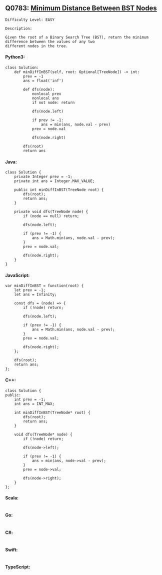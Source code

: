## Q0783: [Minimum Distance Between BST Nodes](https://leetcode.com/problems/minimum-distance-between-bst-nodes/)

```
Difficulty Level: EASY
```

```
Description:

Given the root of a Binary Search Tree (BST), return the minimum difference between the values of any two
different nodes in the tree.
```

#### Python3:

```
class Solution:
    def minDiffInBST(self, root: Optional[TreeNode]) -> int:
        prev = -1
        ans = float('inf')

        def dfs(node):
            nonlocal prev
            nonlocal ans
            if not node: return
            
            dfs(node.left)

            if prev != -1:
                ans = min(ans, node.val - prev)
            prev = node.val
            
            dfs(node.right)

        dfs(root)
        return ans
```

#### Java:

```
class Solution {
    private Integer prev = -1;
    private int ans = Integer.MAX_VALUE;

    public int minDiffInBST(TreeNode root) {
        dfs(root);
        return ans;
    }

    private void dfs(TreeNode node) {
        if (node == null) return;
            
        dfs(node.left);

        if (prev != -1) {
            ans = Math.min(ans, node.val - prev);
        }
        prev = node.val;
        
        dfs(node.right);
    }
}
```

#### JavaScript:

```
var minDiffInBST = function(root) {
    let prev = -1;
    let ans = Infinity;

    const dfs = (node) => {
        if (!node) return;
        
        dfs(node.left);
        
        if (prev != -1) {
            ans = Math.min(ans, node.val - prev);
        }
        prev = node.val;  
        
        dfs(node.right);
    };

    dfs(root);
    return ans;
};
```

#### C++:

```
class Solution {
public:
    int prev = -1;
    int ans = INT_MAX;

    int minDiffInBST(TreeNode* root) {
        dfs(root);
        return ans;
    }

    void dfs(TreeNode* node) {
        if (!node) return;
            
        dfs(node->left);

        if (prev != -1) {
            ans = min(ans, node->val - prev);
        }
        prev = node->val;
        
        dfs(node->right);
    }
};
```

#### Scala:

```

```

#### Go:

```

```

#### C#:

```

```

#### Swift:

```

```

#### TypeScript:

```

```